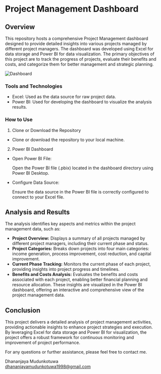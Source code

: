 # Project Management Dashboard

## Overview
This repository hosts a comprehensive Project Management dashboard designed to provide detailed insights into various projects managed by different project managers. 
The dashboard was developed using Excel for data storage and Power BI for data visualization. The primary objectives of this project are to track the progress of projects, evaluate their benefits and costs, and categorize them for better management and strategic planning.

![Dashboard](https://github.com/user-attachments/assets/914add96-96a1-4e13-bfcd-6587826ecb6d)

### Tools and Technologies
- Excel: Used as the data source for raw project data.
- Power BI: Used for developing the dashboard to visualize the analysis results.

### How to Use
1. Clone or Download the Repository
- Clone or download the repository to your local machine.
2. Power BI Dashboard
- Open Power BI File:

  Open the Power BI file (.pbix) located in the dashboard directory using Power BI Desktop.
- Configure Data Source:

  Ensure the data source in the Power BI file is correctly configured to connect to your Excel file.
  
## Analysis and Results
The analysis identifies key aspects and metrics within the project management data, such as:

- **Project Overview:** Displays a summary of all projects managed by different project managers, including their current phase and status.
- **Project Categories:** Breaks down projects into four main categories: income generation, process improvement, cost reduction, and capital improvement.
- **Current Phase Tracking:** Monitors the current phase of each project, providing insights into project progress and timelines.
- **Benefits and Costs Analysis:** Evaluates the benefits and costs associated with each project, enabling better financial planning and resource allocation.
These insights are visualized in the Power BI dashboard, offering an interactive and comprehensive view of the project management data.

## Conclusion
This project delivers a detailed analysis of project management activities, providing actionable insights to enhance project strategies and execution. By leveraging Excel for data storage and Power BI for visualization, the project offers a robust framework for continuous monitoring and improvement of project performance.

For any questions or further assistance, please feel free to contact me.

Dhananjaya Mudunkotuwa  
dhananjayamudunkotuwa1998@gmail.com
